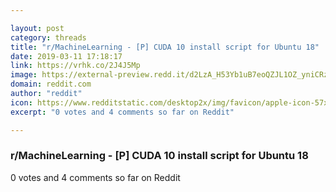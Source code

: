 ```yaml
---

layout: post
category: threads
title: "r/MachineLearning - [P] CUDA 10 install script for Ubuntu 18"
date: 2019-03-11 17:18:17
link: https://vrhk.co/2J4J5Mp
image: https://external-preview.redd.it/d2LzA_H53Yb1uB7eoQZJL1OZ_yniCRzeowg74Qphg60.jpg?auto=webp&s=51222a8fed736713d35e6cfabf4f6fc183a2dc95
domain: reddit.com
author: "reddit"
icon: https://www.redditstatic.com/desktop2x/img/favicon/apple-icon-57x57.png
excerpt: "0 votes and 4 comments so far on Reddit"

---
```


### r/MachineLearning - [P] CUDA 10 install script for Ubuntu 18

0 votes and 4 comments so far on Reddit